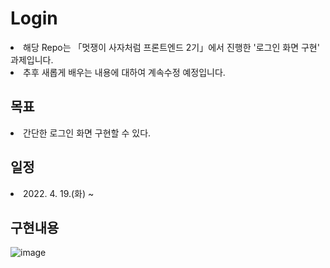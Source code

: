 # Login
<li>해당 Repo는 「멋쟁이 사자처럼 프론트엔드 2기」에서 진행한 '로그인 화면 구현' 과제입니다.</li>
<li>추후 새롭게 배우는 내용에 대하여 계속수정 예정입니다.</li>

## 목표
<li>간단한 로그인 화면 구현할 수 있다.</li>

## 일정
<li>2022. 4. 19.(화) ~ </li>

## 구현내용
![image](https://user-images.githubusercontent.com/102460056/163950235-5d72a9ef-2eac-4a91-8bfd-fef7223dcae8.png)
